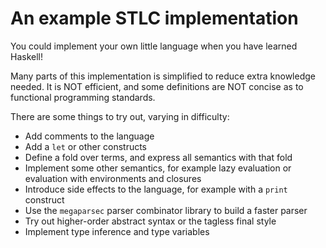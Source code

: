 # An example STLC implementation

You could implement your own little language when you have learned Haskell!

Many parts of this implementation is simplified to reduce extra knowledge needed. It is NOT efficient, and some definitions are NOT concise as to functional programming standards.

There are some things to try out, varying in difficulty:
- Add comments to the language
- Add a `let` or other constructs
- Define a fold over terms, and express all semantics with that fold
- Implement some other semantics, for example lazy evaluation or evaluation with environments and closures
- Introduce side effects to the language, for example with a `print` construct
- Use the `megaparsec` parser combinator library to build a faster parser
- Try out higher-order abstract syntax or the tagless final style
- Implement type inference and type variables
